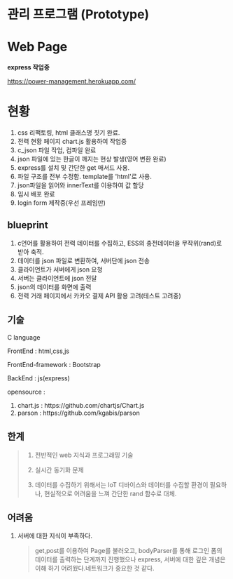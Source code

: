 # 관리 프로그램 (Prototype)

# Web Page

<strong>express 작업중</strong>

https://power-management.herokuapp.com/

# 현황

<ol>
  <li>css 리팩토링, html 클래스명 짓기 완료.</li>
  <li>전력 현황 페이지 chart.js 활용하여 작업중 </li>
  <li>c_json 파일 작업, 컴파일 완료</li>
  <li>json 파일에 있는 한글이 깨지는 현상 발생(영어 변환 완료)</li>
  <li>express를 설치 및 간단한 get 매서드 사용.</li>
  <li>파일 구조를 전부 수정함. template를 'html'로 사용. </li>
  <li>json파일을 읽어와 innerText를 이용하여 값 할당</li>
  <li>임시 배포 완료</li>

  <li>login form 제작중(우선 프레임만)</li>
</ol>

## blueprint

1. c언어를 활용하여 전력 데이터를 수집하고, ESS의 충전데이터을 무작위(rand)로 받아 축적.
2. 데이터를 json 파일로 변환하여, 서버단에 json 전송
3. 클라이언트가 서버에게 json 요청
4. 서버는 클라이언트에 json 전달
5. json의 데이터를 화면에 출력
6. 전력 거래 페이지에서 카카오 결제 API 활용 고려(테스트 고려중)

## 기술

C language

FrontEnd : html,css,js

FrontEnd-framework : Bootstrap

BackEnd : js(express)

opensource :

<ol> 
  <li>chart.js : https://github.com/chartjs/Chart.js</li>
  <li>parson : https://github.com/kgabis/parson</li>
</ol>

## 한계

> 1. 전반적인 web 지식과 프로그래밍 기술
>
> 2. 실시간 동기화 문제
>
> 3. 데이터를 수집하기 위해서는 IoT 디바이스와 데이터를 수집할 환경이 필요하나, 현실적으로 어려움을 느껴 간단한 rand 함수로 대체.

## 어려움

1. 서버에 대한 지식이 부족하다.

   > get,post를 이용하여 Page를 불러오고, bodyParser를 통해 로그인 폼의 데이터를 출력하는 단계까지 진행했으나 express, 서버에 대한 깊은 개념은 이해 하기 어려웠다.네트워크가 중요한 것 같다.
